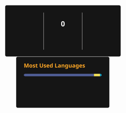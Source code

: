 <div align="center">
    <img height=164 align="center" src="/assets/streak.svg" />
    <img height=164 align="center" src="/assets/top-languages.svg" />
</div>
